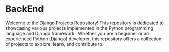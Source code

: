 # BackEnd
Welcome to the Django Projects Repository! This repository is dedicated to showcasing various projects implemented in the Python programming language and Django framework . Whether you are a beginner or an experienced Python (Django) developer, this repository offers a collection of projects to explore, learn, and contribute to.
